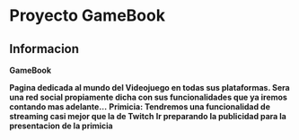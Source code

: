 # Proyecto GameBook
## Informacion

**GameBook**

**Pagina dedicada al mundo del Videojuego en todas sus plataformas. Sera una red social propiamente dicha con sus funcionalidades que ya iremos contando mas adelante...**
**Primicia: Tendremos una funcionalidad de streaming casi mejor que la de Twitch**
**Ir preparando la publicidad para la presentacion de la primicia**